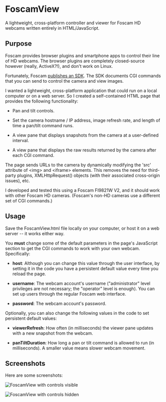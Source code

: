 FoscamView
==========
A lightweight, cross-platform controller and viewer for Foscam HD webcams written entirely in HTML/JavaScript.

Purpose
-------
Foscam provides browser plugins and smartphone apps to control their line of HD webcams. The browser plugins are completely closed-source however (really, ActiveX?!), and don't work on Linux.

Fortunately, Foscam [publishes an SDK](http://foscam.us/forum/new-sdk-cgi-application-t13426.html). The SDK documents CGI commands that you can send to control the camera and view images.

I wanted a lightweight, cross-platform application that could run on a local computer or on a web server. So I created a self-contained HTML page that provides the following functionality:

* Pan and tilt controls.

* Set the camera hostname / IP address, image refresh rate, and length of time a pan/tilt command runs.

* A view pane that displays snapshots from the camera at a user-defined interval.

* A view pane that displays the raw results returned by the camera after each CGI command.

The page sends URLs to the camera by dynamically modifying the 'src' attribute of &lt;img&gt; and &lt;iframe&gt; elements. This removes the need for third-party plugins, XMLHttpRequest() objects (with their associated cross-origin issues), etc.

I developed and tested this using a Foscam FI9821W V2, and it should work with other Foscam HD cameras. (Foscam's non-HD cameras use a different set of CGI commands.)

Usage
-----
Save the FoscamView.html file locally on your computer, or host it on a web server -- it works either way.

You **must** change some of the default parameters in the page's JavaScript section to get the CGI commands to work with your own webcam. Specifically:

* **host**: Although you can change this value through the user interface, by setting it in the code you have a persistent default value every time you reload the page.

* **username**: The webcam account's username ("administrator" level privileges are not necessary; the "operator" level is enough). You can set up users through the regular Foscam web interface.

* **password**: The webcam account's password.

Optionally, you can also change the following values in the code to set persistent default values:

* **viewerRefresh**: How often (in milliseconds) the viewer pane updates with a new snapshot from the webcam.

* **panTiltDuration**: How long a pan or tilt command is allowed to run (in milliseconds). A smaller value means slower webcam movement.

Screenshots
-----------
Here are some screenshots:

![FoscamView with controls visible](/../screenshot/FoscamView-controls-visible.png?raw=true)

![FoscamView with controls hidden](/../screenshot/FoscamView-controls-hidden.png?raw=true)

